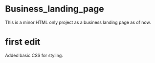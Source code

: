 # Business_landing_page
This is a minor HTML only project as a business landing page as of now.
# first edit
Added basic CSS for styling.
